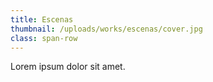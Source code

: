 ```yaml
---
title: Escenas
thumbnail: /uploads/works/escenas/cover.jpg
class: span-row
---
```


Lorem ipsum dolor sit amet.
